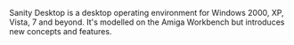 Sanity Desktop is a desktop operating environment for Windows 2000, XP, Vista, 7 and beyond.  It's modelled on the Amiga Workbench but introduces new concepts and features.